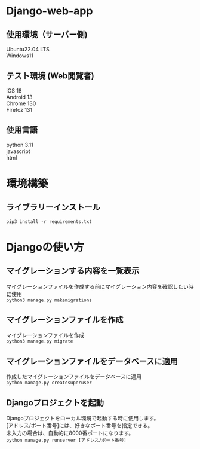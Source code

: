 # Django-web-app

## 使用環境（サーバー側)
Ubuntu22.04 LTS <br>
Windows11

## テスト環境 (Web閲覧者)
iOS 18 <br>
Android 13 <br>
Chrome 130 <br>
Firefoz 131 <br>

## 使用言語
python 3.11<br>
javascript<br>
html<br>

# 環境構築
## ライブラリーインストール
`pip3 install -r requirements.txt`<br>

# Djangoの使い方
## マイグレーションする内容を一覧表示
マイグレーションファイルを作成する前にマイグレーション内容を確認したい時に使用<br>
`python3 manage.py makemigrations`
## マイグレーションファイルを作成
マイグレーションファイルを作成<br>
`python3 manage.py migrate`
## マイグレーションファイルをデータベースに適用
作成したマイグレーションファイルをデータベースに適用<bR>
`python manage.py createsuperuser`
## Djangoプロジェクトを起動
Djangoプロジェクトをローカル環境で起動する時に使用します。<br>
[アドレス/ポート番号]には、好きなポート番号を指定できる。<br>
未入力の場合は、自動的に8000番ポートになります。<br>
`python manage.py runserver [アドレス/ポート番号]`
